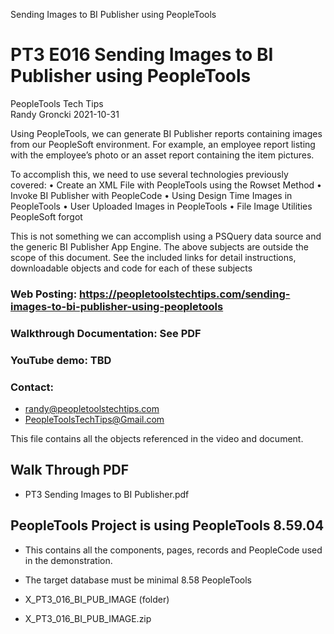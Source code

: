 
Sending Images to BI Publisher using PeopleTools

# PT3 E016 Sending Images to BI Publisher using PeopleTools

PeopleTools Tech Tips    
Randy Groncki	2021-10-31

Using PeopleTools, we can generate BI Publisher reports containing images from our PeopleSoft environment.  For example, an employee report listing with the employee’s photo or an asset report containing the item pictures.

To accomplish this, we need to use several technologies previously covered:
•	Create an XML File with PeopleTools using the Rowset Method
•	Invoke BI Publisher with PeopleCode
•	Using Design Time Images in PeopleTools
•	User Uploaded Images in PeopleTools
•	File Image Utilities PeopleSoft forgot

This is not something we can accomplish using a PSQuery data source and the generic BI Publisher App Engine.   The above subjects are outside the scope of this document.  See the included links for detail instructions, downloadable objects and code for each of these subjects


### Web Posting: https://peopletoolstechtips.com/sending-images-to-bi-publisher-using-peopletools

### Walkthrough Documentation: See PDF

### YouTube demo: TBD

### Contact:  
* randy@peopletoolstechtips.com  
* PeopleToolsTechTips@Gmail.com

This file contains all the objects referenced in the video and document.

## Walk Through PDF
* PT3 Sending Images to BI Publisher.pdf

## PeopleTools Project is using PeopleTools 8.59.04
  * This contains all the components, pages, records and PeopleCode used in the demonstration.
  * The target database must be minimal 8.58 PeopleTools

* X_PT3_016_BI_PUB_IMAGE (folder)  
* X_PT3_016_BI_PUB_IMAGE.zip  

